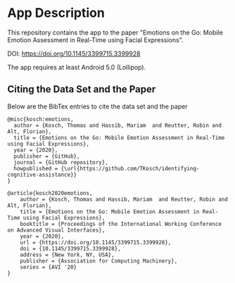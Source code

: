 # App Description

This repository contains the app to the paper "Emotions on the Go: Mobile Emotion Assessment in Real-Time using Facial Expressions".

DOI: https://doi.org/10.1145/3399715.3399928

The app requires at least Android 5.0 (Lollipop).

## Citing the Data Set and the Paper

Below are the BibTex entries to cite the data set and the paper

```
@misc{kosch:emotions,
  author = {Kosch, Thomas and Hassib, Mariam  and Reutter, Robin and Alt, Florian},
  title = {Emotions on the Go: Mobile Emotion Assessment in Real-Time using Facial Expressions},
  year = {2020},
  publisher = {GitHub},
  journal = {GitHub repository},
  howpublished = {\url{https://github.com/TKosch/identifying-cognitive-assistance}}
}
```

```
@article{kosch2020emotions, 
    author = {Kosch, Thomas and Hassib, Mariam  and Reutter, Robin and Alt, Florian}, 
    title = {Emotions on the Go: Mobile Emotion Assessment in Real-Time using Facial Expressions}, 
    booktitle = {Proceedings of the International Working Conference on Advanced Visual Interfaces},
    year = {2020}, 
    url = {https://doi.org/10.1145/3399715.3399928},
    doi = {10.1145/3399715.3399928},
    address = {New York, NY, USA},
    publisher = {Association for Computing Machinery},
    series = {AVI '20}
}
```